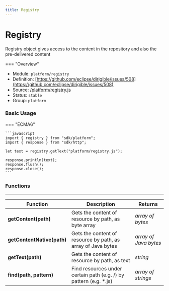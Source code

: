 ```yaml
---
title: Registry
---
```


Registry
===

Registry object gives access to the content in the repository and also the pre-delivered content

=== "Overview"
- Module: `platform/registry`
- Definition: [https://github.com/eclipse/dirigible/issues/508](https://github.com/eclipse/dirigible/issues/508)
- Source: [/platform/registry.js](https://github.com/eclipse/dirigible/blob/master/components/api-platform/src/main/resources/META-INF/dirigible/platform/registry.js)
- Status: `stable`
- Group: `platform`


### Basic Usage

=== "ECMA6"

    ```javascript
    import { registry } from "sdk/platform";
    import { response } from "sdk/http";

    let text = registry.getText("platform/registry.js");

    response.println(text);
    response.flush();
    response.close();
    ```

<!-- === "CommonJS"

    ```javascript
    const response = require("http/response");
    const registry = require("platform/registry");

    let text = registry.getText("platform/registry.js");

    response.println(text);
    response.flush();
    response.close();
    ``` -->

### Functions

---

Function     | Description | Returns
------------ | ----------- | --------
**getContent(path)**   | Gets the content of resource by path, as byte array | *array of bytes*
**getContentNative(path)**   | Gets the content of resource by path, as array of Java bytes | *array of Java bytes*
**getText(path)**   | Gets the content of resource by path, as text | *string*
**find(path, pattern)**   | Find resources under certain path (e.g. /) by pattern (e.g. *.js) | *array of strings*

